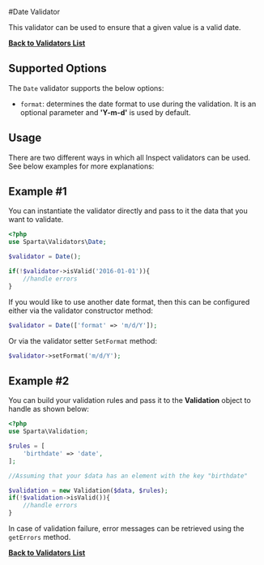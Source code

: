 #Date Validator

This validator can be used to ensure that a given value is a valid date.

[**Back to Validators List**](./reference.md#validators-list)

## Supported Options
The `Date` validator supports the below options:

* `format`: determines the date format to use during the validation. It is an optional parameter and __'Y-m-d'__ is used by default.

## Usage
There are two different ways in which all Inspect validators can be used. See below examples for more explanations:

## Example #1
You can instantiate the validator directly and pass to it the data that you want to validate. 

```php
<?php
use Sparta\Validators\Date;

$validator = Date();

if(!$validator->isValid('2016-01-01')){ 
	//handle errors
}
```

If you would like to use another date format, then this can be configured either via the validator constructor method:

```php
$validator = Date(['format' => 'm/d/Y']);
```

Or via the validator setter `SetFormat` method:

```php
$validator->setFormat('m/d/Y');
```



## Example #2
You can build your validation rules and pass it to the __Validation__ object to handle as shown below:

```php
<?php
use Sparta\Validation;

$rules = [
	'birthdate' => 'date',
];

//Assuming that your $data has an element with the key "birthdate"

$validation = new Validation($data, $rules);
if(!$validation->isValid()){
	//handle errors
}

```
In case of validation failure, error messages can be retrieved using the `getErrors` method.

[**Back to Validators List**](./reference.md#validators-list)
